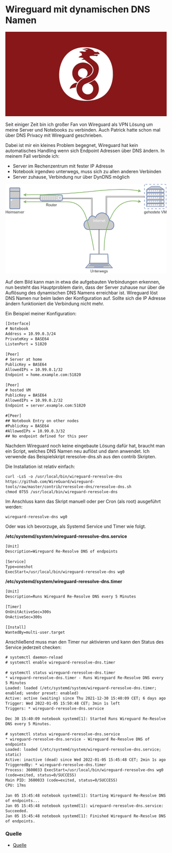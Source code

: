 # Wireguard mit dynamischen DNS Namen

![GIMA_FW_Transfernetz.drawio.png](Wireguard-ClientConfiguration.jpg)

Seit einiger Zeit bin ich großer Fan von Wireguard als VPN Lösung um meine Server und Notebooks zu verbinden. Auch Patrick hatte schon mal über DNS Privacy mit Wireguard geschrieben.

Dabei ist mir ein kleines Problem begegnet, Wireguard hat kein automatisches Handling wenn sich Endpoint Adressen über DNS ändern. In meinem Fall verbinde ich:

+ Server im Rechenzentrum mit fester IP Adresse
+ Notebook irgendwo unterwegs, muss sich zu allen anderen Verbinden
+ Server zuhause, Verbindung nur über DynDNS möglich

![Wireguard-ClientConfiguration.jpg](https://github.com/guggenbergerME/linux_codes/blob/main/Firewall/OPNsense/VPN/WireGuard/Wireguard-Endpoints.png)

Auf dem Bild kann man in etwa die aufgebauten Verbindungen erkennen, nun besteht das Hauptproblem darin, dass der Server zuhause nur über die Auflösung des dynamischen DNS Namens erreichbar ist. Wireguard löst DNS Namen nur beim laden der Konfiguration auf. Sollte sich die IP Adresse ändern funktioniert die Verbindung nicht mehr.

Ein Beispiel meiner Konfiguration:
```
[Interface]
# Notebook
Address = 10.99.0.3/24
PrivateKey = BASE64
ListenPort = 51820

[Peer]
# Server at home
PublicKey = BASE64
AllowedIPs = 10.99.0.1/32
Endpoint = home.example.com:51820

[Peer]
# hosted VM
PublicKey = BASE64
AllowedIPs = 10.99.0.2/32
Endpoint = server.example.com:51820

#[Peer]
## Notebook Entry on other nodes
#PublicKey = BASE64
#AllowedIPs = 10.99.0.3/32
## No endpoint defined for this peer
```

Nachdem Wireguard noch keine eingebaute Lösung dafür hat, braucht man ein Script, welches DNS Namen neu auflöst und dann anwendet. Ich verwende das Beispielskript reresolve-dns.sh aus den contrib Skripten.

Die Installation ist relativ einfach:
```
curl -LsS -o /usr/local/bin/wireguard-reresolve-dns https://github.com/WireGuard/wireguard-tools/raw/master/contrib/reresolve-dns/reresolve-dns.sh
chmod 0755 /usr/local/bin/wireguard-reresolve-dns
```
Im Anschluss kann das Skript manuell oder per Cron (als root) ausgeführt werden:
```
wireguard-reresolve-dns wg0
```

Oder was ich bevorzuge, als Systemd Service und Timer wie folgt.

**/etc/systemd/system/wireguard-reresolve-dns.service**

```
[Unit]
Description=Wireguard Re-Resolve DNS of endpoints

[Service]
Type=oneshot
ExecStart=/usr/local/bin/wireguard-reresolve-dns wg0
```

**/etc/systemd/system/wireguard-reresolve-dns.timer**

```
[Unit]
Description=Runs Wireguard Re-Resolve DNS every 5 Minutes

[Timer]
OnUnitActiveSec=300s
OnActiveSec=300s

[Install]
WantedBy=multi-user.target
```

Anschließend muss man den Timer nur aktivieren und kann den Status des Service jederzeit checken:
```
# systemctl daemon-reload
# systemctl enable wireguard-reresolve-dns.timer

# systemctl status wireguard-reresolve-dns.timer
* wireguard-reresolve-dns.timer - Runs Wireguard Re-Resolve DNS every 5 Minutes
Loaded: loaded (/etc/systemd/system/wireguard-reresolve-dns.timer; enabled; vendor preset: enabled)
Active: active (waiting) since Thu 2021-12-30 15:40:09 CET; 6 days ago
Trigger: Wed 2022-01-05 15:50:48 CET; 3min 1s left
Triggers: * wireguard-reresolve-dns.service

Dec 30 15:40:09 notebook systemd[1]: Started Runs Wireguard Re-Resolve DNS every 5 Minutes.

# systemctl status wireguard-reresolve-dns.service
* wireguard-reresolve-dns.service - Wireguard Re-Resolve DNS of endpoints
Loaded: loaded (/etc/systemd/system/wireguard-reresolve-dns.service; static)
Active: inactive (dead) since Wed 2022-01-05 15:45:48 CET; 2min 1s ago
TriggeredBy: * wireguard-reresolve-dns.timer
Process: 3600033 ExecStart=/usr/local/bin/wireguard-reresolve-dns wg0 (code=exited, status=0/SUCCESS)
Main PID: 3600033 (code=exited, status=0/SUCCESS)
CPU: 17ms

Jan 05 15:45:48 notebook systemd[1]: Starting Wireguard Re-Resolve DNS of endpoints...
Jan 05 15:45:48 notebook systemd[1]: wireguard-reresolve-dns.service: Succeeded.
Jan 05 15:45:48 notebook systemd[1]: Finished Wireguard Re-Resolve DNS of endpoints.
```
### Quelle
+ [Quelle](https://www.netways.de/blog/2022/01/06/wireguard-mit-dynamischen-dns-namen/)
